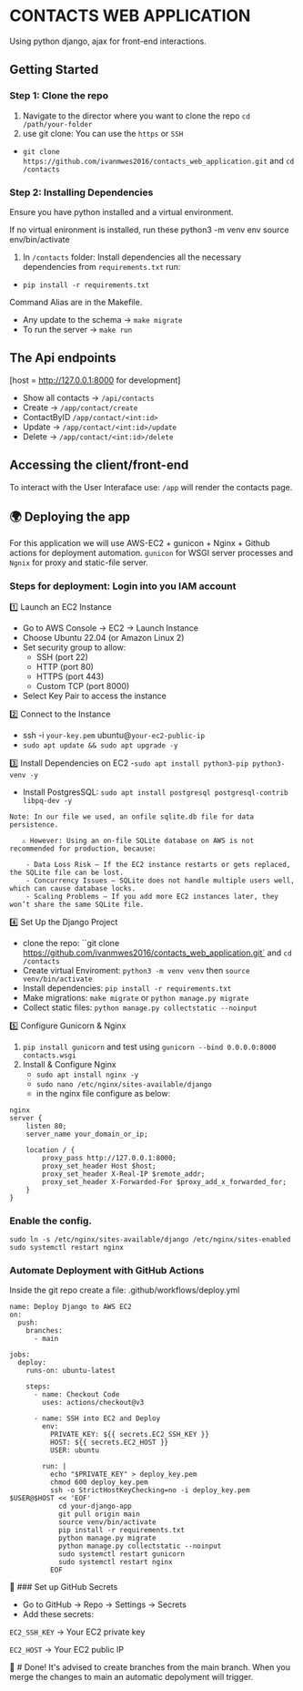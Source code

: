 # CONTACTS WEB APPLICATION
Using python django, ajax for front-end interactions.

## Getting Started

### Step 1: Clone the repo
1. Navigate to the director where you want to clone the repo
`cd /path/your-folder`
2. use git clone: You can use the `https` or `SSH`
- `git clone https://github.com/ivanmwes2016/contacts_web_application.git` and `cd /contacts`
  

### Step 2: Installing Dependencies
Ensure you have python installed and a virtual environment.

If no virtual enironment is installed, run these
python3 -m venv env
source env/bin/activate

1. In `/contacts` folder:
Install dependencies all the necessary dependencies from `requirements.txt` run: 
- `pip install -r requirements.txt`

Command Alias are in the Makefile.
- Any update to the schema → `make migrate`
- To run the server → `make run`


## The Api endpoints

[host = http://127.0.0.1:8000 for development]

- Show all contacts -> `/api/contacts`
- Create -> `/app/contact/create`
- ContactByID `/app/contact/<int:id>`
- Update -> `/app/contact/<int:id>/update`
- Delete -> `/app/contact/<int:id>/delete`

## Accessing the client/front-end
To interact with the User Interaface
use: `/app` will render the contacts page.


## 🌍 Deploying the app
For this application we will use AWS-EC2 + gunicon + Nginx + Github actions for deployment automation.
`gunicon` for WSGI server processes and `Ngnix` for proxy and static-file server.

### Steps for deployment: Login into you IAM account 
1️⃣ Launch an EC2 Instance
- Go to AWS Console → EC2 → Launch Instance
- Choose Ubuntu 22.04 (or Amazon Linux 2)
- Set security group to allow:
   - SSH (port 22)
   - HTTP (port 80)
   - HTTPS (port 443)
   - Custom TCP (port 8000)
- Select Key Pair to access the instance

2️⃣ Connect to the Instance
- ssh -i `your-key.pem` ubuntu@`your-ec2-public-ip`
- `sudo apt update && sudo apt upgrade -y`

3️⃣ Install Dependencies on EC2
-`sudo apt install python3-pip python3-venv -y`
- Install PostgresSQL: `sudo apt install postgresql postgresql-contrib libpq-dev -y`
  
```
Note: In our file we used, an onfile sqlite.db file for data persistence.

   ⚠️ However: Using an on-file SQLite database on AWS is not recommended for production, because:
   
    - Data Loss Risk – If the EC2 instance restarts or gets replaced, the SQLite file can be lost.
    - Concurrency Issues – SQLite does not handle multiple users well, which can cause database locks.
    - Scaling Problems – If you add more EC2 instances later, they won’t share the same SQLite file.

```

4️⃣ Set Up the Django Project
- clone the repo: ``git clone https://github.com/ivanmwes2016/contacts_web_application.git` and `cd /contacts`
- Create virtual Enviroment: `python3 -m venv venv` then `source venv/bin/activate`
- Install dependencies: `pip install -r requirements.txt`
- Make migrations: `make migrate` or `python manage.py migrate`
- Collect static files: `python manage.py collectstatic --noinput`

5️⃣ Configure Gunicorn & Nginx
1. `pip install gunicorn` and test using `gunicorn --bind 0.0.0.0:8000 contacts.wsgi`
2. Install & Configure Nginx
   - `sudo apt install nginx -y`
   - `sudo nano /etc/nginx/sites-available/django`
   - in the nginx file configure as below:

```
nginx
server {
    listen 80;
    server_name your_domain_or_ip;

    location / {
        proxy_pass http://127.0.0.1:8000;
        proxy_set_header Host $host;
        proxy_set_header X-Real-IP $remote_addr;
        proxy_set_header X-Forwarded-For $proxy_add_x_forwarded_for;
    }
}
```

### Enable the config.
`sudo ln -s /etc/nginx/sites-available/django /etc/nginx/sites-enabled
sudo systemctl restart nginx`

### Automate Deployment with GitHub Actions
Inside the git repo create a file: .github/workflows/deploy.yml

```
name: Deploy Django to AWS EC2
on:
  push:
    branches:
      - main

jobs:
  deploy:
    runs-on: ubuntu-latest

    steps:
      - name: Checkout Code
        uses: actions/checkout@v3

      - name: SSH into EC2 and Deploy
        env:
          PRIVATE_KEY: ${{ secrets.EC2_SSH_KEY }}
          HOST: ${{ secrets.EC2_HOST }}
          USER: ubuntu

        run: |
          echo "$PRIVATE_KEY" > deploy_key.pem
          chmod 600 deploy_key.pem
          ssh -o StrictHostKeyChecking=no -i deploy_key.pem $USER@$HOST << 'EOF'
            cd your-django-app
            git pull origin main
            source venv/bin/activate
            pip install -r requirements.txt
            python manage.py migrate
            python manage.py collectstatic --noinput
            sudo systemctl restart gunicorn
            sudo systemctl restart nginx
          EOF

```

🔑 ### Set up GitHub Secrets
- Go to GitHub → Repo → Settings → Secrets
- Add these secrets:
  
`EC2_SSH_KEY` → Your EC2 private key

`EC2_HOST` → Your EC2 public IP

🚀  # Done! It's advised to create branches from  the main branch. When you merge the changes to main an automatic depolyment will trigger.





